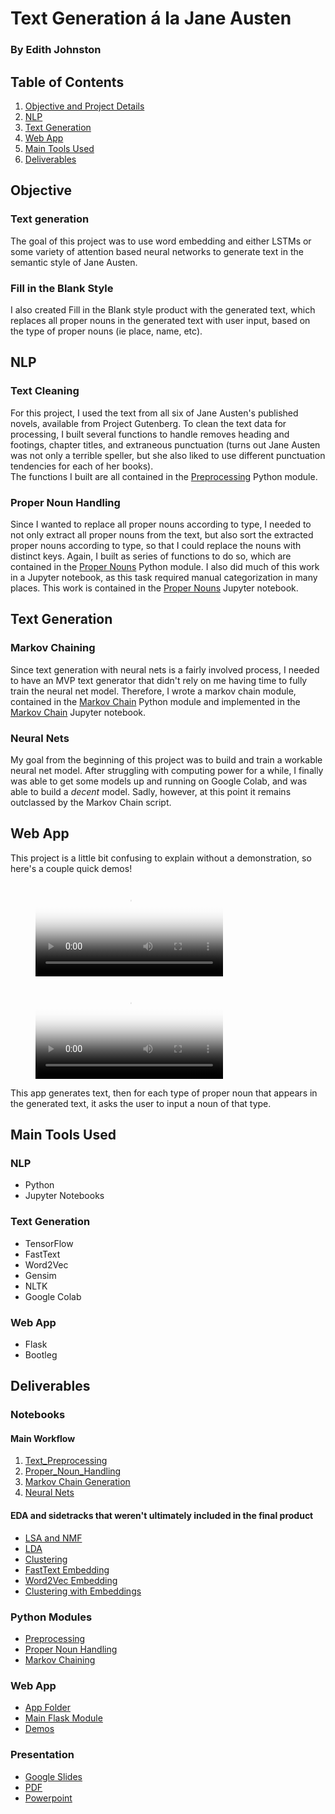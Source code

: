 # Text Generation á la Jane Austen
### By Edith Johnston

## Table of Contents
1. [Objective and Project Details](#objective)  
2. [NLP](#nlp)  
3. [Text Generation](#text-generation)  
4. [Web App](#web-app)  
5. [Main Tools Used](#main-tools-used)  
6. [Deliverables](#deliverables)  

## Objective
### Text generation
The goal of this project was to use word embedding and either LSTMs or some variety of attention based neural networks to generate text in the semantic style of Jane Austen. 
### Fill in the Blank Style
I also created Fill in the Blank style product with the generated text, which replaces all proper nouns in the generated text with user input, based on the type of proper nouns (ie place, name, etc).

## NLP
### Text Cleaning
For this project, I used the text from all six of Jane Austen's published novels, available from Project Gutenberg. To clean the text data for processing, I built several functions to handle removes heading and footings, chapter titles, and extraneous punctuation (turns out Jane Austen was not only a terrible speller, but she also liked to use different punctuation tendencies for each of her books).   
The functions I built are all contained in the [Preprocessing](#python-modules) Python module.
### Proper Noun Handling
Since I wanted to replace all proper nouns according to type, I needed to not only extract all proper nouns from the text, but also sort the extracted proper nouns according to type, so that I could replace the nouns with distinct keys. Again, I built as series of functions to do so, which are contained in the [Proper Nouns](#python-modules) Python module. I also did much of this work in a Jupyter notebook, as this task required manual categorization in many places. This work is contained in the [Proper Nouns](#notebooks) Jupyter notebook.

## Text Generation
### Markov Chaining
Since text generation with neural nets is a fairly involved process, I needed to have an MVP text generator that didn't rely on me having time to fully train the neural net model. Therefore, I wrote a markov chain module, contained in the [Markov Chain](#python-modules) Python module and implemented in the [Markov Chain](#notebooks) Jupyter notebook.
### Neural Nets
My goal from the beginning of this project was to build and train a workable neural net model. After struggling with computing power for a while, I finally was able to get some models up and running on Google Colab, and was able to build a *decent* model. Sadly, however, at this point it remains outclassed by the Markov Chain script.

## Web App
This project is a little bit confusing to explain without a demonstration, so here's a couple quick demos!
<!-- blank line -->
<figure class="video_container">
  <video controls="true" allowfullscreen="true" poster="path/to/poster_image.png">
    <source src="https://www.github.com/edithalice/jane_austen_generation/app/media/app_demo.mp4" type="video/mp4">
  </video>
</figure>
<!-- blank line -->
<figure class="video_container">
  <video controls="true" allowfullscreen="true" poster="path/to/poster_image.png">
    <source src="https://www.github.com/edithalice/jane_austen_generation/app/media/app_demo2.mp4" type="video/mp4">
  </video>
</figure>
<!-- blank line -->
This app generates text, then for each type of proper noun that appears in the generated text, it asks the user to input a noun of that type.

## Main Tools Used
### NLP
- Python
- Jupyter Notebooks
### Text Generation
- TensorFlow
- FastText
- Word2Vec
- Gensim
- NLTK 
- Google Colab
### Web App
- Flask
- Bootleg

## Deliverables
### Notebooks
#### Main Workflow
1. [Text_Preprocessing](https://www.github.com/edithalice/jane_austen_generation/Text_Preprocessing.ipynb)
2. [Proper_Noun_Handling](https://www.github.com/edithalice/jane_austen_generation/Proper_Nouns.ipynb)
3. [Markov Chain Generation](https://www.github.com/edithalice/jane_austen_generation/Markov.ipynb)
4. [Neural Nets](https://www.github.com/edithalice/jane_austen_generation/Neural_Nets.ipynb)
#### EDA and sidetracks that weren't ultimately included in the final product
- [LSA and NMF](https://www.github.com/edithalice/jane_austen_generation/LSA_and_NMF.ipynb)
- [LDA](https://www.github.com/edithalice/jane_austen_generation/edith_johnston/LDA.ipynb)
- [Clustering](https://www.github.com/edithalice/jane_austen_generation/Clustering_TFIDF.ipynb)
- [FastText Embedding](https://www.github.com/edithalice/jane_austen_generation/FastText_Embedding.ipynb)
- [Word2Vec Embedding](https://www.github.com/edithalice/jane_austen_generation/Word2Vec_Embedding.ipynb)
- [Clustering with Embeddings](https://www.github.com/edithalice/jane_austen_generation/Clustering_FastText.ipynb)
### Python Modules
- [Preprocessing](https://www.github.com/edithalice/jane_austen_generation/preprocessing.py)
- [Proper Noun Handling](https://www.github.com/edithalice/jane_austen_generation/proper_nouns.py)
- [Markov Chaining](https://www.github.com/edithalice/jane_austen_generation/markov.py)
### Web App
- [App Folder](https://www.github.com/edithalice/jane_austen_generation/app)
- [Main Flask Module](https://www.github.com/edithalice/jane_austen_generation/app/app.py)
- [Demos](https://www.github.com/edithalice/jane_austen_generation/app/media)
### Presentation
- [Google Slides]()
- [PDF](https://www.github.com/edithalice/jane_austen_generation/presentation/pres.pdf)
- [Powerpoint](https://www.github.com/edithalice/jane_austen_generation/presentation/pres.pptx)


